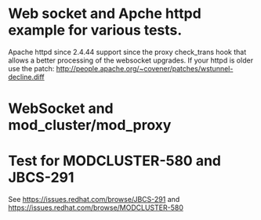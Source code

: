 # Web socket and Apche httpd example for various tests.
Apache httpd since 2.4.44 support since  the proxy check_trans hook that allows a better processing of the websocket upgrades.
If your httpd is older use the patch:
http://people.apache.org/~covener/patches/wstunnel-decline.diff

# WebSocket and mod_cluster/mod_proxy

# Test for MODCLUSTER-580 and JBCS-291

See https://issues.redhat.com/browse/JBCS-291 and https://issues.redhat.com/browse/MODCLUSTER-580
